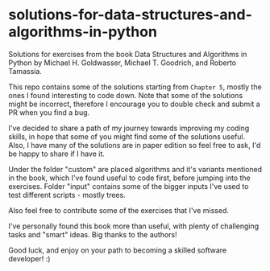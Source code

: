 # solutions-for-data-structures-and-algorithms-in-python
Solutions for exercises from the book Data Structures and Algorithms in Python by Michael H. Goldwasser, Michael T. Goodrich, and Roberto Tamassia.

This repo contains some of the solutions starting from `Chapter 5`, mostly the ones I found interesting to code down. Note that some of the solutions might be incorrect, 
therefore I encourage you to double check and submit a PR when you find a bug.

I've decided to share a path of my journey towards improving my coding skills, in hope that some of you might find some of the solutions useful. Also, I have many of
the solutions are in paper edition so feel free to ask, I'd be happy to share if I have it.

Under the folder "custom" are placed algorithms and it's variants mentioned in the book, which I've found useful to code first, before jumping into the exercises. Folder
"input" contains some of the bigger inputs I've used to test different scripts - mostly trees.

Also feel free to contribute some of the exercises that I've missed.

I've personally found this book more than useful, with plenty of challenging tasks and "smart" ideas. Big thanks to the authors! 

Good luck, and enjoy on your path to becoming a skilled software developer! :)
